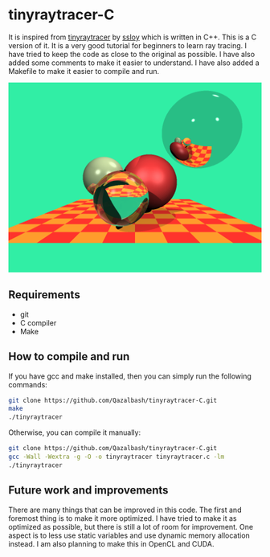 # tinyraytracer-C

It is inspired from [tinyraytracer](https://github.com/ssloy/tinyraytracer) by [ssloy](https://github.com/ssloy) which is written in C++. This is a C version of it. It is a very good tutorial for beginners to learn ray tracing. I have tried to keep the code as close to the original as possible. I have also added some comments to make it easier to understand. I have also added a Makefile to make it easier to compile and run.

![Result](out.png)

## Requirements

-   git
-   C compiler
-   Make

## How to compile and run

If you have gcc and make installed, then you can simply run the following commands:

```bash
git clone https://github.com/Qazalbash/tinyraytracer-C.git
make
./tinyraytracer
```

Otherwise, you can compile it manually:

```bash
git clone https://github.com/Qazalbash/tinyraytracer-C.git
gcc -Wall -Wextra -g -O -o tinyraytracer tinyraytracer.c -lm
./tinyraytracer
```

## Future work and improvements

There are many things that can be improved in this code. The first and foremost thing is to make it more optimized. I have tried to make it as optimized as possible, but there is still a lot of room for improvement. One aspect is to less use static variables and use dynamic memory allocation instead. I am also planning to make this in OpenCL and CUDA.
